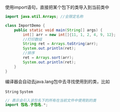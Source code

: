 使用import语句，直接把某个包下的类导入到当前类中

```java
import java.util.Arrays; //全限定名称

class ImportDemo {
    public static void main(String[] args) {
        int[] arr = new int[]{11, 1, 2, 4, 9, 12};
        //打印数组
        String ret = Arrays.toString(arr);
        System.out.println(ret);
        //排序
        ret = Arrays.sort(arr);
        System.out.println(ret);
    }
}

```

编译器会自动去java.lang包中去寻找使用到的类，比如

<code>String</code> <code>System</code>

```java
// 表示会引入该包名下的所有在当前文件中使用到的类
import 包名.子包名.*;
```



